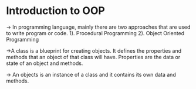 # Introduction to OOP
-> In programming language, mainly there are two approaches that are used to write program or code.
 1). Procedural Programming
 2). Object Oriented Programming

->A class is a blueprint for creating objects. It defines the properties and methods that an object of that class will have. Properties are the data or state of an object and methods.

-> An objects is an instance of a class and it contains its own data and methods.
